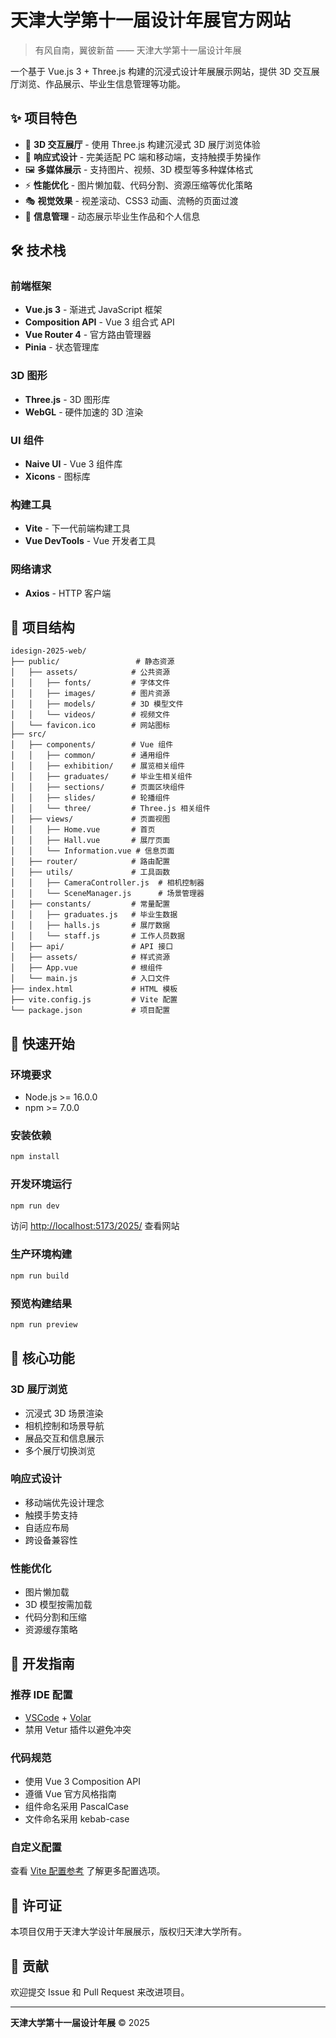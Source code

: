 # 天津大学第十一届设计年展官方网站

> 有风自南，翼彼新苗 —— 天津大学第十一届设计年展

一个基于 Vue.js 3 + Three.js 构建的沉浸式设计年展展示网站，提供 3D 交互展厅浏览、作品展示、毕业生信息管理等功能。

## ✨ 项目特色

- 🎨 **3D 交互展厅** - 使用 Three.js 构建沉浸式 3D 展厅浏览体验
- 📱 **响应式设计** - 完美适配 PC 端和移动端，支持触摸手势操作
- 🖼️ **多媒体展示** - 支持图片、视频、3D 模型等多种媒体格式
- ⚡ **性能优化** - 图片懒加载、代码分割、资源压缩等优化策略
- 🎭 **视觉效果** - 视差滚动、CSS3 动画、流畅的页面过渡
- 👥 **信息管理** - 动态展示毕业生作品和个人信息

## 🛠️ 技术栈

### 前端框架
- **Vue.js 3** - 渐进式 JavaScript 框架
- **Composition API** - Vue 3 组合式 API
- **Vue Router 4** - 官方路由管理器
- **Pinia** - 状态管理库

### 3D 图形
- **Three.js** - 3D 图形库
- **WebGL** - 硬件加速的 3D 渲染

### UI 组件
- **Naive UI** - Vue 3 组件库
- **Xicons** - 图标库

### 构建工具
- **Vite** - 下一代前端构建工具
- **Vue DevTools** - Vue 开发者工具

### 网络请求
- **Axios** - HTTP 客户端

## 📁 项目结构

```
idesign-2025-web/
├── public/                 # 静态资源
│   ├── assets/            # 公共资源
│   │   ├── fonts/         # 字体文件
│   │   ├── images/        # 图片资源
│   │   ├── models/        # 3D 模型文件
│   │   └── videos/        # 视频文件
│   └── favicon.ico        # 网站图标
├── src/
│   ├── components/        # Vue 组件
│   │   ├── common/        # 通用组件
│   │   ├── exhibition/    # 展览相关组件
│   │   ├── graduates/     # 毕业生相关组件
│   │   ├── sections/      # 页面区块组件
│   │   ├── slides/        # 轮播组件
│   │   └── three/         # Three.js 相关组件
│   ├── views/             # 页面视图
│   │   ├── Home.vue       # 首页
│   │   ├── Hall.vue       # 展厅页面
│   │   └── Information.vue # 信息页面
│   ├── router/            # 路由配置
│   ├── utils/             # 工具函数
│   │   ├── CameraController.js  # 相机控制器
│   │   └── SceneManager.js      # 场景管理器
│   ├── constants/         # 常量配置
│   │   ├── graduates.js   # 毕业生数据
│   │   ├── halls.js       # 展厅数据
│   │   └── staff.js       # 工作人员数据
│   ├── api/               # API 接口
│   ├── assets/            # 样式资源
│   ├── App.vue            # 根组件
│   └── main.js            # 入口文件
├── index.html             # HTML 模板
├── vite.config.js         # Vite 配置
└── package.json           # 项目配置
```

## 🚀 快速开始

### 环境要求

- Node.js >= 16.0.0
- npm >= 7.0.0

### 安装依赖

```bash
npm install
```

### 开发环境运行

```bash
npm run dev
```

访问 [http://localhost:5173/2025/](http://localhost:5173/2025/) 查看网站

### 生产环境构建

```bash
npm run build
```

### 预览构建结果

```bash
npm run preview
```

## 🎯 核心功能

### 3D 展厅浏览
- 沉浸式 3D 场景渲染
- 相机控制和场景导航
- 展品交互和信息展示
- 多个展厅切换浏览

### 响应式设计
- 移动端优先设计理念
- 触摸手势支持
- 自适应布局
- 跨设备兼容性

### 性能优化
- 图片懒加载
- 3D 模型按需加载
- 代码分割和压缩
- 资源缓存策略

## 🔧 开发指南

### 推荐 IDE 配置

- [VSCode](https://code.visualstudio.com/) + [Volar](https://marketplace.visualstudio.com/items?itemName=Vue.volar)
- 禁用 Vetur 插件以避免冲突

### 代码规范

- 使用 Vue 3 Composition API
- 遵循 Vue 官方风格指南
- 组件命名采用 PascalCase
- 文件命名采用 kebab-case

### 自定义配置

查看 [Vite 配置参考](https://vite.dev/config/) 了解更多配置选项。

## 📄 许可证

本项目仅用于天津大学设计年展展示，版权归天津大学所有。

## 🤝 贡献

欢迎提交 Issue 和 Pull Request 来改进项目。

---

**天津大学第十一届设计年展** © 2025
